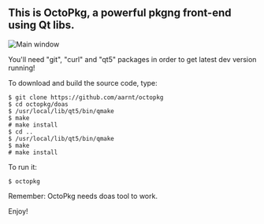 ## This is OctoPkg, a powerful pkgng front-end using Qt libs.

![Main window](https://raw.githubusercontent.com/aarnt/octopkg/master/octopkg-mainwindow.png)

You'll need "git", "curl" and "qt5" packages in order to get latest dev version running!

To download and build the source code, type:

```
$ git clone https://github.com/aarnt/octopkg
$ cd octopkg/doas
$ /usr/local/lib/qt5/bin/qmake
$ make
# make install
$ cd ..
$ /usr/local/lib/qt5/bin/qmake
$ make
# make install
```

To run it:

```
$ octopkg
```

Remember: OctoPkg needs doas tool to work.

Enjoy!
